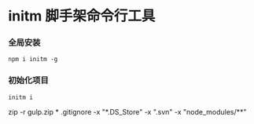 # initm 脚手架命令行工具

### 全局安装
```
npm i initm -g
```

### 初始化项目
```
initm i
```


 zip -r gulp.zip * .gitignore -x "*.DS_Store" -x ".svn" -x "node_modules/**"
 